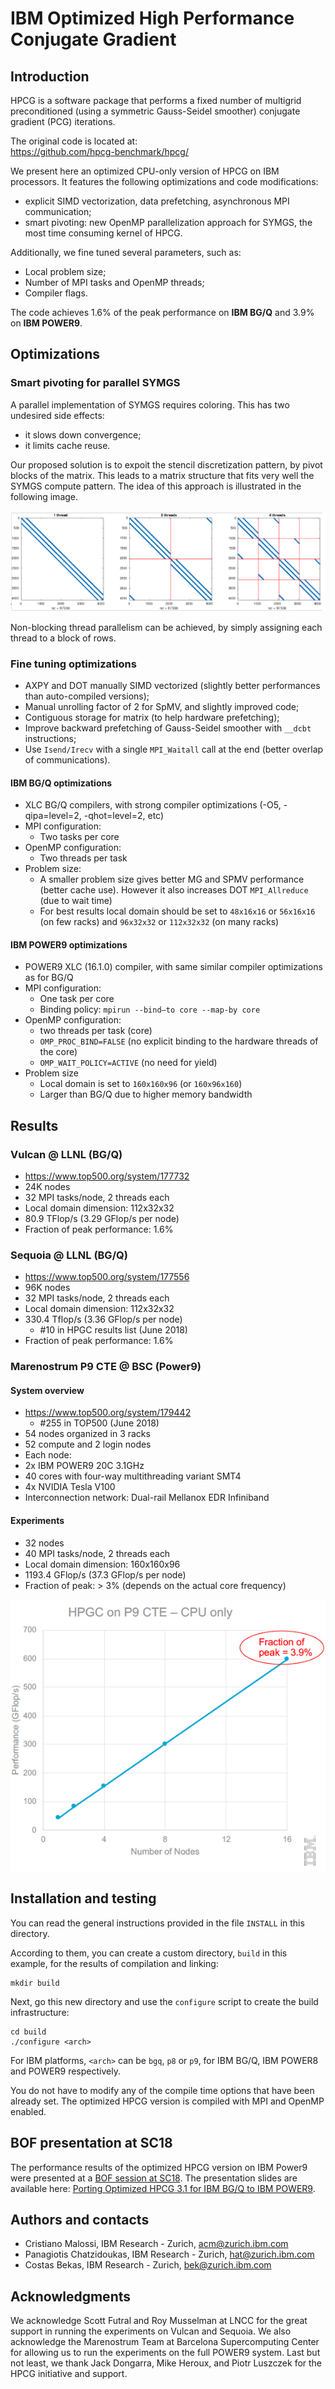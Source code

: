 # IBM Optimized High Performance Conjugate Gradient

## Introduction ##
HPCG is a software package that performs a fixed number of multigrid preconditioned
(using a symmetric Gauss-Seidel smoother) conjugate gradient (PCG) iterations.

The original code is located at:    
https://github.com/hpcg-benchmark/hpcg/

We present here an optimized CPU-only version of HPCG on IBM processors. It features the following optimizations and code modifications:
- explicit SIMD vectorization, data prefetching, asynchronous MPI communication;
- smart pivoting: new OpenMP parallelization approach for SYMGS, the most time consuming kernel of HPCG.

Additionally, we fine tuned several parameters, such as:
- Local problem size;
- Number of MPI tasks and OpenMP threads;
- Compiler flags.

The code achieves 1.6% of the peak performance on **IBM BG/Q** and 3.9% on **IBM POWER9**.

## Optimizations ##
### Smart pivoting for parallel SYMGS
A parallel implementation of SYMGS requires coloring. This has two undesired side effects: 
- it slows down convergence; 
- it limits cache reuse.

Our proposed solution is to expoit the stencil discretization pattern, by pivot blocks of the matrix. This leads to a matrix structure that fits very well the SYMGS compute pattern. The idea of this approach is illustrated in the following image.

![](./SmartPivoting.png)

Non-blocking thread parallelism can be achieved, by simply assigning each thread to a block of rows.

### Fine tuning optimizations
- AXPY and DOT manually SIMD vectorized (slightly better performances than auto-compiled versions);
- Manual unrolling factor of 2 for SpMV, and slightly improved code;
- Contiguous storage for matrix (to help hardware prefetching);
- Improve backward prefetching of Gauss-Seidel smoother with `__dcbt` instructions;
- Use `Isend/Irecv` with a single `MPI_Waitall` call at the end (better overlap of communications).

#### IBM BG/Q optimizations
- XLC BG/Q compilers, with strong compiler optimizations (-O5, -qipa=level=2, -qhot=level=2, etc) 
- MPI configuration:
  - Two tasks per core
- OpenMP configuration:
  - Two threads per task
- Problem size:
  - A smaller problem size gives better MG and SPMV performance (better cache use). However it also increases DOT `MPI_Allreduce` (due to wait time)
  - For best results local domain should be set to `48x16x16` or `56x16x16` (on few racks) and `96x32x32` or `112x32x32` (on many racks)

#### IBM POWER9 optimizations
- POWER9 XLC (16.1.0) compiler, with same similar compiler optimizations as for BG/Q
- MPI configuration:
  - One task per core
  - Binding policy: `mpirun --bind–to core --map-by core`
- OpenMP configuration:
  - two threads per task (core)
  - `OMP_PROC_BIND=FALSE` (no explicit binding to the hardware threads of the core)
  - `OMP_WAIT_POLICY=ACTIVE` (no need for yield)
- Problem size
  - Local domain is set to `160x160x96` (or `160x96x160`)
  - Larger than BG/Q due to higher memory bandwidth

## Results
### Vulcan @ LLNL (BG/Q)
- https://www.top500.org/system/177732
- 24K nodes
- 32 MPI tasks/node, 2 threads each
- Local domain dimension: 112x32x32
- 80.9 TFlop/s (3.29 GFlop/s per node)
- Fraction of peak performance: 1.6%

### Sequoia @ LLNL (BG/Q)
- https://www.top500.org/system/177556
- 96K nodes
- 32 MPI tasks/node, 2 threads each
- Local domain dimension: 112x32x32
- 330.4 Tflop/s (3.36 GFlop/s per node)
  - #10 in HPGC results list (June 2018)
- Fraction of peak performance: 1.6%


### Marenostrum P9 CTE @ BSC (Power9)

#### System overview
- https://www.top500.org/system/179442
  - #255 in TOP500 (June 2018)
- 54 nodes organized in 3 racks
- 52 compute and 2 login nodes
- Each node:
 - 2x IBM POWER9 20C 3.1GHz
 - 40 cores with four-way multithreading variant SMT4
 - 4x NVIDIA Tesla V100
- Interconnection network: Dual-rail Mellanox EDR Infiniband

#### Experiments
- 32 nodes
- 40 MPI tasks/node, 2 threads each
- Local domain dimension: 160x160x96
- 1193.4 GFlop/s (37.3 GFlop/s per node)
- Fraction of peak: > 3% (depends on the actual core frequency)

![](./BSC-P9-CTE-scaling.png)

## Installation and testing ##
You can read the general instructions provided in the file `INSTALL` in this directory.

According to them, you can create a custom directory, ``build`` in
this example, for the results of compilation and linking:

    mkdir build

Next, go this new directory and use the ``configure`` script to create the
build infrastructure:

    cd build
    ./configure <arch>

For IBM platforms, `<arch>` can be `bgq`, `p8` or `p9`, for IBM BG/Q, IBM POWER8 and POWER9 respectively.

You do not have to modify any of the compile time options that have been already set.
The optimized HPCG version is compiled with MPI and OpenMP enabled.


## BOF presentation at SC18
The performance results of the optimized HPCG version on IBM Power9 were presented at a [BOF session at SC18]( https://www.hpcg-benchmark.org/custom/index.html?lid=154&slid=298).
The presentation slides are available here: [Porting Optimized HPCG 3.1 for IBM BG/Q to IBM POWER9](https://www.hpcg-benchmark.org/downloads/sc18/HPCG_IBM_P9_v05.pdf).

## Authors and contacts
 - Cristiano Malossi, IBM Research - Zurich, acm@zurich.ibm.com
 - Panagiotis Chatzidoukas, IBM Research - Zurich, hat@zurich.ibm.com
 - Costas Bekas, IBM Research - Zurich, bek@zurich.ibm.com

## Acknowledgments
We acknowledge Scott Futral and Roy Musselman at LNCC for the great support in running the experiments on Vulcan and Sequoia. We also acknowledge the Marenostrum Team at Barcelona Supercomputing Center for allowing us to run the experiments on the full POWER9 system. Last but not least, we thank Jack Dongarra, Mike Heroux, and Piotr Luszczek for the HPCG initiative and support.  
